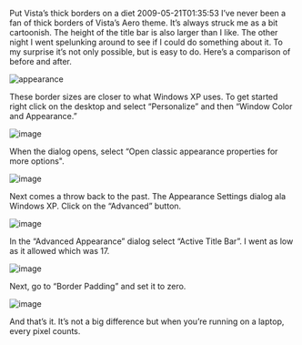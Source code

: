 Put Vista’s thick borders on a diet
2009-05-21T01:35:53
I’ve never been a fan of thick borders of Vista’s Aero theme. It’s always struck me as a bit cartoonish. The height of the title bar is also larger than I like. The other night I went spelunking around to see if I could do something about it. To my surprise it’s not only possible, but is easy to do. Here’s a comparison of before and after.

![appearance](/cdn/images/blog/PutVistaonaDiet_126C3/appearance.jpg)

These border sizes are closer to what Windows XP uses. To get started right click on the desktop and select “Personalize” and then “Window Color and Appearance.”

![image](/cdn/images/blog/PutVistaonaDiet_126C3/image.png)

When the dialog opens, select “Open classic appearance properties for more options".

![image](/cdn/images/blog/PutVistaonaDiet_126C3/image_3.png)

Next comes a throw back to the past. The Appearance Settings dialog ala Windows XP. Click on the “Advanced” button.

![image](/cdn/images/blog/PutVistaonaDiet_126C3/image_4.png)

In the “Advanced Appearance” dialog select “Active Title Bar”. I went as low as it allowed which was 17.

![image](/cdn/images/blog/PutVistaonaDiet_126C3/image_5.png)

Next, go to “Border Padding” and set it to zero.

![image](/cdn/images/blog/PutVistaonaDiet_126C3/image_6.png)

And that’s it. It’s not a big difference but when you’re running on a laptop, every pixel counts.
